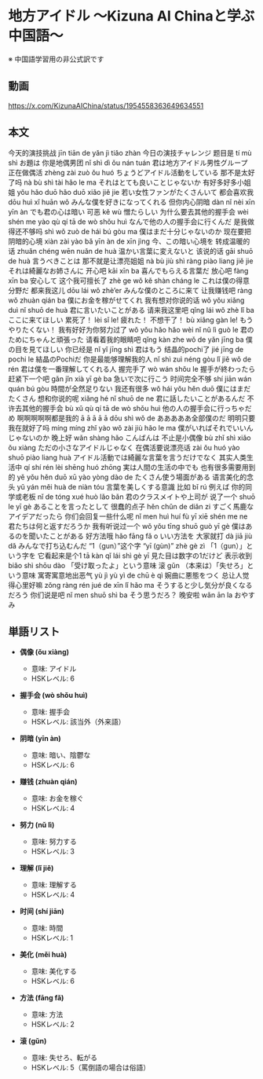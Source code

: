 # 地方アイドル 〜Kizuna AI Chinaと学ぶ中国語〜
※ 中国語学習用の非公式訳です

## 動画
https://x.com/KizunaAIChina/status/1954558363649634551

## 本文

今天的演技挑战 jīn tiān de yǎn jì tiǎo zhàn 今日の演技チャレンジ
题目是 tí mù shì お題は
你是地偶男团 nǐ shì dì ǒu nán tuán 君は地方アイドル男性グループ
正在做偶活 zhèng zài zuò ǒu huó ちょうどアイドル活動をしている
那不是太好了吗 nà bù shì tài hǎo le ma それはとても良いことじゃないか
有好多好多小姐姐 yǒu hǎo duō hǎo duō xiǎo jiě jie 若い女性ファンがたくさんいて
都会喜欢我 dōu huì xǐ huān wǒ みんな僕を好きになってくれる
但你内心阴暗 dàn nǐ nèi xīn yīn àn でも君の心は暗い
可恶 kě wù 憎たらしい
为什么要去其他的握手会 wèi shén me yào qù qí tā de wò shǒu huì なんで他の人の握手会に行くんだ
是我做得还不够吗 shì wǒ zuò de hái bú gòu ma 僕はまだ十分じゃないのか
现在要把阴暗的心境 xiàn zài yào bǎ yīn àn de xīn jìng 今、この暗い心境を
转成温暖的话 zhuǎn chéng wēn nuǎn de huà 温かい言葉に変えないと
该说的话 gāi shuō de huà 言うべきことは
那不就是让漂亮姐姐 nà bù jiù shì ràng piào liang jiě jie それは綺麗なお姉さんに
开心吧 kāi xīn ba 喜んでもらえる言葉だ
放心吧 fàng xīn ba 安心して
这个我可擅长了 zhè ge wǒ kě shàn cháng le これは僕の得意分野だ
都来我这儿 dōu lái wǒ zhè’er みんな僕のところに来て
让我赚钱吧 ràng wǒ zhuàn qián ba 僕にお金を稼がせてくれ
我有想对你说的话 wǒ yǒu xiǎng duì nǐ shuō de huà 君に言いたいことがある
请来我这里吧 qǐng lái wǒ zhè lǐ ba ここに来てほしい
累死了！ lèi sǐ le! 疲れた！
不想干了！ bù xiǎng gàn le! もうやりたくない！
我有好好为你努力过了 wǒ yǒu hǎo hǎo wèi nǐ nǔ lì guò le 君のためにちゃんと頑張った
请看着我的眼睛吧 qǐng kàn zhe wǒ de yǎn jīng ba 僕の目を見てほしい
你已经是 nǐ yǐ jīng shì 君はもう
结晶的pochi了 jié jīng de pochi le 結晶のPochiだ
你是最能够理解我的人 nǐ shì zuì néng gòu lǐ jiě wǒ de rén 君は僕を一番理解してくれる人
握完手了 wò wán shǒu le 握手が終わったら
赶紧下一个吧 gǎn jǐn xià yī gè ba 急いで次に行こう
时间完全不够 shí jiān wán quán bú gòu 時間が全然足りない
我还有很多 wǒ hái yǒu hěn duō 僕にはまだたくさん
想和你说的呢 xiǎng hé nǐ shuō de ne 君に話したいことがあるんだ
不许去其他的握手会 bù xǔ qù qí tā de wò shǒu huì 他の人の握手会に行っちゃだめ
啊啊啊啊啊都是我的 ā ā ā ā ā dōu shì wǒ de あああああ全部僕のだ
明明只要我在就好了吗 míng míng zhǐ yào wǒ zài jiù hǎo le ma 僕がいればそれでいいんじゃないのか
晚上好 wǎn shàng hǎo こんばんは
不止是小偶像 bù zhǐ shì xiǎo ǒu xiàng ただの小さなアイドルじゃなく
在偶活要说漂亮话 zài ǒu huó yào shuō piào liang huà アイドル活動では綺麗な言葉を言うだけでなく
其实人类生活中 qí shí rén lèi shēng huó zhōng 実は人間の生活の中でも
也有很多需要用到的 yě yǒu hěn duō xū yào yòng dào de たくさん使う場面がある
语言美化的念头 yǔ yán měi huà de niàn tóu 言葉を美しくする意識
比如 bǐ rú 例えば
你的同学或老板 nǐ de tóng xué huò lǎo bǎn 君のクラスメイトや上司が
说了一个 shuō le yī gè あることを言ったとして
很蠢的点子 hěn chǔn de diǎn zi すごく馬鹿なアイデアだったら
你们会回复一些什么呢 nǐ men huì huí fù yī xiē shén me ne 君たちは何と返すだろうか
我有听说过一个 wǒ yǒu tīng shuō guò yī gè 僕はあるのを聞いたことがある
好方法哦 hǎo fāng fǎ o いい方法を
大家就打 dà jiā jiù dǎ みんなで打ち込むんだ
“1（gun）”这个字 “yī (gùn)” zhè gè zì 「1（gun）」という字を
它看起来是个1 tā kàn qǐ lái shì gè yī 見た目は数字の1だけど
表示收到 biǎo shì shōu dào 「受け取ったよ」という意味
滚 gǔn （本来は）「失せろ」という意味
寓寄寓意地出恶气 yù jì yù yì de chū è qì 婉曲に悪態をつく
总让人觉得心里好嘛 zǒng ràng rén jué de xīn lǐ hǎo ma そうすると少し気分が良くなるだろう
你们说是吧 nǐ men shuō shì ba そう思うだろ？
晚安啦 wǎn ān la おやすみ

## 単語リスト

* **偶像 (ǒu xiàng)**

  * 意味: アイドル
  * HSKレベル: 6

* **握手会 (wò shǒu huì)**

  * 意味: 握手会
  * HSKレベル: 該当外（外来語）

* **阴暗 (yīn àn)**

  * 意味: 暗い、陰鬱な
  * HSKレベル: 6

* **赚钱 (zhuàn qián)**

  * 意味: お金を稼ぐ
  * HSKレベル: 4

* **努力 (nǔ lì)**

  * 意味: 努力する
  * HSKレベル: 3

* **理解 (lǐ jiě)**

  * 意味: 理解する
  * HSKレベル: 4

* **时间 (shí jiān)**

  * 意味: 時間
  * HSKレベル: 1

* **美化 (měi huà)**

  * 意味: 美化する
  * HSKレベル: 6

* **方法 (fāng fǎ)**

  * 意味: 方法
  * HSKレベル: 2

* **滚 (gǔn)**

  * 意味: 失せろ、転がる
  * HSKレベル: 5（罵倒語の場合は俗語）
